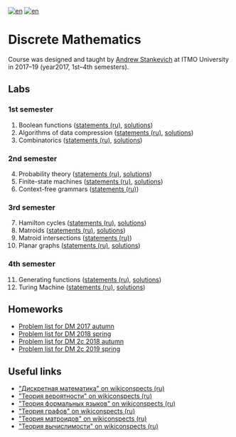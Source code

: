 [![en](https://img.shields.io/badge/lang-en-red.svg)](README.md) [![en](https://img.shields.io/badge/lang-ru-blue.svg)](README.ru.md)

# Discrete Mathematics

Course was designed and taught by [Andrew Stankevich](https://github.com/andrewzta) at ITMO University in 2017–19 (year2017, 1st–4th semesters).

## Labs

### 1st semester

1. Boolean functions ([statements (ru)](lab01-boolean-function/tasks.pdf), [solutions](lab01-boolean-function))
2. Algorithms of data compression ([statements (ru)](lab02-compression/tasks.pdf), [solutions](lab02-compression))
3. Combinatorics ([statements (ru)](lab03-combinatorics/tasks.pdf), [solutions](lab03-combinatorics))

### 2nd semester

4. Probability theory ([statements (ru)](lab04-probability/tasks.pdf), [solutions](lab04-probability))
5. Finite-state machines ([statements (ru)](lab05-automata/tasks.pdf), [solutions](lab05-automata))
6. Context-free grammars ([statements (ru)](lab06-cf-grammar/tasks.pdf))

### 3rd semester

7. Hamilton cycles ([statements (ru)](lab07-hamilton/tasks.pdf), [solutions](lab07-hamilton))
8. Matroids ([statements (ru)](lab08-matroids/tasks.pdf), [solutions](lab08-matroids))
9. Matroid intersections ([statements (ru)](lab09-matroids-intersection/tasks.pdf))
10. Planar graphs ([statements (ru)](lab10-planar/tasks.pdf), [solutions](lab10-planar))

### 4th semester

11. Generating functions ([statements (ru)](lab11-genfunction/tasks.pdf), [solutions](lab11-genfunction))
12. Turing Machine ([statements (ru)](lab12-turing/tasks.pdf), [solutions](lab12-turing))

## Homeworks

* [Problem list for DM 2017 autumn](http://neerc.ifmo.ru/wiki/index.php?title=%D0%A1%D0%BF%D0%B8%D1%81%D0%BE%D0%BA_%D0%B7%D0%B0%D0%B4%D0%B0%D0%BD%D0%B8%D0%B9_%D0%BF%D0%BE_%D0%94%D0%9C_2017_%D0%BE%D1%81%D0%B5%D0%BD%D1%8C)
* [Problem list for DM 2018 spring](http://neerc.ifmo.ru/wiki/index.php?title=%D0%A1%D0%BF%D0%B8%D1%81%D0%BE%D0%BA_%D0%B7%D0%B0%D0%B4%D0%B0%D0%BD%D0%B8%D0%B9_%D0%BF%D0%BE_%D0%94%D0%9C_2018_%D0%B2%D0%B5%D1%81%D0%BD%D0%B0)
* [Problem list for DM 2c 2018 autumn](http://neerc.ifmo.ru/wiki/index.php?title=%D0%A1%D0%BF%D0%B8%D1%81%D0%BE%D0%BA_%D0%B7%D0%B0%D0%B4%D0%B0%D0%BD%D0%B8%D0%B9_%D0%BF%D0%BE_%D0%94%D0%9C_2%D0%BA_2018_%D0%BE%D1%81%D0%B5%D0%BD%D1%8C)
* [Problem list for DM 2c 2019 spring](http://neerc.ifmo.ru/wiki/index.php?title=%D0%A1%D0%BF%D0%B8%D1%81%D0%BE%D0%BA_%D0%B7%D0%B0%D0%B4%D0%B0%D0%BD%D0%B8%D0%B9_%D0%BF%D0%BE_%D0%94%D0%9C_2%D0%BA_2019_%D0%B2%D0%B5%D1%81%D0%BD%D0%B0)

## Useful links

* ["Дискретная математика" on wikiconspects (ru)](http://neerc.ifmo.ru/wiki/index.php?title=%D0%94%D0%B8%D1%81%D0%BA%D1%80%D0%B5%D1%82%D0%BD%D0%B0%D1%8F_%D0%BC%D0%B0%D1%82%D0%B5%D0%BC%D0%B0%D1%82%D0%B8%D0%BA%D0%B0)
* ["Теория вероятности" on wikiconspects (ru)](http://neerc.ifmo.ru/wiki/index.php?title=%D0%A2%D0%B5%D0%BE%D1%80%D0%B8%D1%8F_%D0%B2%D0%B5%D1%80%D0%BE%D1%8F%D1%82%D0%BD%D0%BE%D1%81%D1%82%D0%B5%D0%B9)
* ["Теория формальных языков" on wikiconspects (ru)](http://neerc.ifmo.ru/wiki/index.php?title=%D0%A2%D0%B5%D0%BE%D1%80%D0%B8%D1%8F_%D1%84%D0%BE%D1%80%D0%BC%D0%B0%D0%BB%D1%8C%D0%BD%D1%8B%D1%85_%D1%8F%D0%B7%D1%8B%D0%BA%D0%BE%D0%B2)
* ["Теория графов" on wikiconspects (ru)](http://neerc.ifmo.ru/wiki/index.php?title=%D0%A2%D0%B5%D0%BE%D1%80%D0%B8%D1%8F_%D0%B3%D1%80%D0%B0%D1%84%D0%BE%D0%B2)
* ["Теория матроидов" on wikiconspects (ru)](http://neerc.ifmo.ru/wiki/index.php?title=%D0%A2%D0%B5%D0%BE%D1%80%D0%B8%D1%8F_%D0%BC%D0%B0%D1%82%D1%80%D0%BE%D0%B8%D0%B4%D0%BE%D0%B2)
* ["Теория вычислимости" on wikiconspects (ru)](http://neerc.ifmo.ru/wiki/index.php?title=%D0%A2%D0%B5%D0%BE%D1%80%D0%B8%D1%8F_%D0%B2%D1%8B%D1%87%D0%B8%D1%81%D0%BB%D0%B8%D0%BC%D0%BE%D1%81%D1%82%D0%B8)
